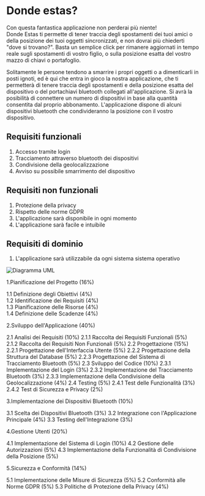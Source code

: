 # Donde estas?
Con questa fantastica applicazione non perderai più niente! <br>
Donde Estas ti permette di tener traccia degli spostamenti dei tuoi amici o della posizione dei tuoi oggetti sincronizzati, e non dovrai più chiederti "dove si trovano?". Basta un semplice click per rimanere aggiornati in tempo reale sugli spostamenti di vostro figlio, o sulla posizione esatta del vostro mazzo di chiavi o portafoglio. 

Solitamente le persone tendono a smarrire i propri oggetti o a dimenticarli in posti ignoti, ed è qui che entra in gioco la nostra applicazione, che ti permetterà di tenere traccia degli spostamenti e della posizione esatta del dispositivo o del portachiavi bluetooth collegati all'applicazione.
Si avrà la posibilità di connettere un numero di dispositivi in base alla quantità consentita dal proprio abbonamento.
L'applicazione dispone di alcuni dispositivi bluetooth che condivideranno la posizione con il vostro dispositivo.

## Requisiti funzionali
1. Accesso tramite login
2. Tracciamento attraverso bluetooth dei dispositivi
3. Condivisione della geolocalizzazione
4. Avviso su possibile smarrimento del dispositivo

## Requisiti non funzionali
1. Protezione della privacy
2. Rispetto delle norme GDPR
3. L'applicazione sarà disponibile in ogni momento
4. L'applicazione sarà facile e intuibile 

## Requisiti di dominio
1. L'applicazione sarà utilizzabile da ogni sistema sistema operativo


![Diagramma UML](https://yuml.me/diagram/scruffy/usecase/[Amministratore]%5E[Utente],%20[Utente]-(Iscriviti),%20[Utente]-(Abbonati),%20[Utente]-(Connetti%20i%20dispositivi),%20[Utente]-(Ricerca%20gli%20oggetti),%20(Connetti%20i%20dispositivi)-(Ricerca%20gli%20oggetti),%20[Utente]-(Registrazione%20luoghi),%20(Registrazione%20luoghi)%3C(Notifica%20di%20Smarrimento))

1.Pianificazione del Progetto (16%)

1.1 Definizione degli Obiettivi (4%)<br>
1.2 Identificazione dei Requisiti (4%)<br>
1.3 Pianificazione delle Risorse (4%)<br>
1.4 Definizione delle Scadenze (4%)

2.Sviluppo dell'Applicazione (40%)

2.1 Analisi dei Requisiti (10%)
2.1.1 Raccolta dei Requisiti Funzionali (5%)
2.1.2 Raccolta dei Requisiti Non Funzionali (5%)
2.2 Progettazione (15%)
2.2.1 Progettazione dell'Interfaccia Utente (5%)
2.2.2 Progettazione della Struttura del Database (5%)
2.2.3 Progettazione del Sistema di Tracciamento Bluetooth (5%)
2.3 Sviluppo del Codice (10%)
2.3.1 Implementazione del Login (3%)
2.3.2 Implementazione del Tracciamento Bluetooth (3%)
2.3.3 Implementazione della Condivisione della Geolocalizzazione (4%)
2.4 Testing (5%)
2.4.1 Test delle Funzionalità (3%)
2.4.2 Test di Sicurezza e Privacy (2%)

3.Implementazione dei Dispositivi Bluetooth (10%)

3.1 Scelta dei Dispositivi Bluetooth (3%)
3.2 Integrazione con l'Applicazione Principale (4%)
3.3 Testing dell'Integrazione (3%)

4.Gestione Utenti (20%)

4.1 Implementazione del Sistema di Login (10%)
4.2 Gestione delle Autorizzazioni (5%)
4.3 Implementazione della Funzionalità di Condivisione della Posizione (5%)

5.Sicurezza e Conformità (14%)

5.1 Implementazione delle Misure di Sicurezza (5%)
5.2 Conformità alle Norme GDPR (5%)
5.3 Politiche di Protezione della Privacy (4%)
